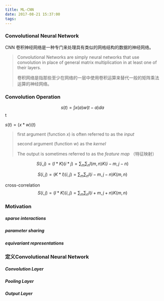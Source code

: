 ```yaml
---
title: ML-CNN
date: 2017-08-21 15:37:00
tags:
---
```


### Convolutional Neural Network 

CNN 卷积神经网络是一种专门来处理具有类似的网格结构的数据的神经网络。

> Convolutional Networks are simply neural networks that use convolution in place of general matrix multiplication in at least one of their layers.
>
> 卷积网络是指那些至少在网络的一层中使用卷积运算来替代一般的矩阵乘法运算的神经网络。

### Convolution Operation

$$s(t) = \int x(a)w(t-a)da$$t

$s(t) = (x*w)(t)$

> first argument (function $x$) is often referred to as the $input$ 
>
> second argument (function $w$) as the $kernel$
>
> The output is sometimes referred to as the $feature \  map$ （特征映射）

$$
S(i,j) = (I * K)(i*j) = \sum_m \sum_n I(m,n)K(i-m,j-n)
$$

$$
S(i,j) = (K*I)(i,j) = \sum_m \sum_n I(i-m,j-n)K(m,n)
$$

cross-correlation
$$
S(i,j) =(I*K)(i,j) =\sum_m \sum_n I(i+m,j+n)K(m,n)
$$

### Motivation

##### sparse interactions

##### parameter sharing

##### equivariant representations



### 定义Convolutional Neural Network

##### Convolution Layer

##### Pooling Layer

##### Output Layer

